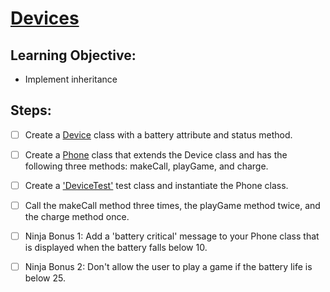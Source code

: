# [Devices](https://login.codingdojo.com/m/315/9381/64443)

## Learning Objective:

- Implement inheritance


## Steps:

- [ ] Create a [Device](./end/src/main/java/tylermaxwell/Device.java) class with a battery attribute and status method.

- [ ] Create a [Phone](./end/src/main/java/tylermaxwell/Phone.java) class that extends the Device class and has the following three methods: makeCall, playGame, and charge.

- [ ] Create a ['DeviceTest'](./end/src/main/java/tylermaxwell/Main.java) test class and instantiate the Phone class.

- [ ] Call the makeCall method three times, the playGame method twice, and the charge method once.

- [ ] Ninja Bonus 1: Add a 'battery critical' message to your Phone class that is displayed when the battery falls below 10.

- [ ] Ninja Bonus 2: Don't allow the user to play a game if the battery life is below 25.